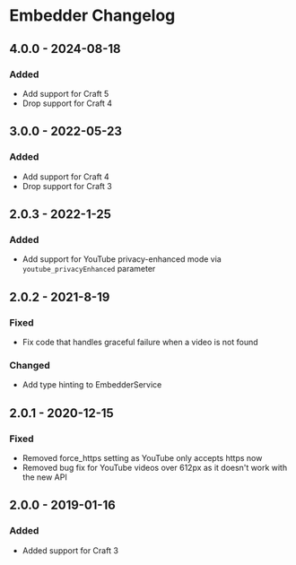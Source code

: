 # Embedder Changelog

## 4.0.0 - 2024-08-18
### Added
- Add support for Craft 5
- Drop support for Craft 4

## 3.0.0 - 2022-05-23

### Added

- Add support for Craft 4
- Drop support for Craft 3

## 2.0.3 - 2022-1-25

### Added

- Add support for YouTube privacy-enhanced mode via `youtube_privacyEnhanced` parameter

## 2.0.2 - 2021-8-19

### Fixed

- Fix code that handles graceful failure when a video is not found

### Changed

- Add type hinting to EmbedderService

## 2.0.1 - 2020-12-15

### Fixed

- Removed force_https setting as YouTube only accepts https now
- Removed bug fix for YouTube videos over 612px as it doesn't work with the new API

## 2.0.0 - 2019-01-16

### Added

- Added support for Craft 3

